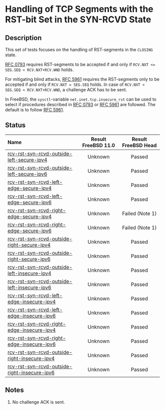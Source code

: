 # Handling of TCP Segments with the RST-bit Set in the SYN-RCVD State

## Description
This set of tests focuses on the handling of RST-segments in the `CLOSING` state.

[RFC 0793](https://tools.ietf.org/html/rfc0793) requires RST-segments to be accepted if and only if
`RCV.NXT <= SEG.SEQ < RCV.NXT+RCV.WND` holds.

For mitigating blind attacks, [RFC 5961](https://tools.ietf.org/html/rfc5961#section-3)
requires the RST-segments only to be accepted if and only if `RCV.NXT = SEG.SEQ` holds.
In case of `RCV.NXT < SEG.SEQ < RCV.NXT+RCV.WND`, a challenge ACK has to be sent.

In FreeBSD, the `sysctl`-variable `net.inet.tcp.insecure_rst` can be used to
select if procedures described in [RFC 0793](https://tools.ietf.org/html/rfc0793) or
[RFC 5961](https://tools.ietf.org/html/rfc5961#section-3) are followed.
The default is to follow [RFC 5961](https://tools.ietf.org/html/rfc5961#section-3).

## Status

| Name                                                                                                                                                                                                                           | Result FreeBSD 11.0 | Result FreeBSD Head |
|:-------------------------------------------------------------------------------------------------------------------------------------------------------------------------------------------------------------------------------|:-------------------:|:-------------------:|
|[rcv-rst-syn-rcvd-outside-left-secure-ipv4](rcv-rst-syn-rcvd-outside-left-secure-ipv4.pkt "Ensure that the reception of a TCP RST with SEG.SEQ=RCV.NXT-1 in the SYN-RCVD state does not affect the TCP connection")             | Unknown             | Passed              |
|[rcv-rst-syn-rcvd-outside-left-secure-ipv6](rcv-rst-syn-rcvd-outside-left-secure-ipv6.pkt "Ensure that the reception of a TCP RST with SEG.SEQ=RCV.NXT-1 in the SYN-RCVD state does not affect the TCP connection")             | Unknown             | Passed              |
|[rcv-rst-syn-rcvd-left-edge-secure-ipv4](rcv-rst-syn-rcvd-left-edge-secure-ipv4.pkt "Ensure that the reception of a TCP RST with SEG.SEQ=RCV.NXT in the SYN-RCVD state destroys the TCP connection")                            | Unknown             | Passed              |
|[rcv-rst-syn-rcvd-left-edge-secure-ipv6](rcv-rst-syn-rcvd-left-edge-secure-ipv6.pkt "Ensure that the reception of a TCP RST with SEG.SEQ=RCV.NXT in the SYN-RCVD state destroys the TCP connection")                            | Unknown             | Passed              |
|[rcv-rst-syn-rcvd-right-edge-secure-ipv4](rcv-rst-syn-rcvd-right-edge-secure-ipv4.pkt "Ensure that the reception of a TCP RST with SEG.SEQ=RCV.NXT+RCV.WND-1 in the SYN-RCVD state triggers the sending of a challenge ACK")    | Unknown             | Failed (Note 1)     |
|[rcv-rst-syn-rcvd-right-edge-secure-ipv6](rcv-rst-syn-rcvd-right-edge-secure-ipv6.pkt "Ensure that the reception of a TCP RST with SEG.SEQ=RCV.NXT+RCV.WND-1 in the SYN-RCVD state triggers the sending of a challenge ACK")    | Unknown             | Failed (Note 1)     |
|[rcv-rst-syn-rcvd-outside-right-secure-ipv4](rcv-rst-syn-rcvd-outside-right-secure-ipv4.pkt "Ensure that the reception of a TCP RST with SEG.SEQ=RCV.NXT+RCV.WND in the SYN-RCVD state does not affect the TCP connection")     | Unknown             | Passed              |
|[rcv-rst-syn-rcvd-outside-right-secure-ipv6](rcv-rst-syn-rcvd-outside-right-secure-ipv6.pkt "Ensure that the reception of a TCP RST with SEG.SEQ=RCV.NXT+RCV.WND in the SYN-RCVD state does not affect the TCP connection")     | Unknown             | Passed              |
|[rcv-rst-syn-rcvd-outside-left-insecure-ipv4](rcv-rst-syn-rcvd-outside-left-insecure-ipv4.pkt "Ensure that the reception of a TCP RST with SEG.SEQ=RCV.NXT-1 in the SYN-RCVD state does not affect the TCP connection")         | Unknown             | Passed              |
|[rcv-rst-syn-rcvd-outside-left-insecure-ipv6](rcv-rst-syn-rcvd-outside-left-insecure-ipv6.pkt "Ensure that the reception of a TCP RST with SEG.SEQ=RCV.NXT-1 in the SYN-RCVD state does not affect the TCP connection")         | Unknown             | Passed              |
|[rcv-rst-syn-rcvd-left-edge-insecure-ipv4](rcv-rst-syn-rcvd-left-edge-insecure-ipv4.pkt "Ensure that the reception of a TCP RST with SEG.SEQ=RCV.NXT in the SYN-RCVD state destroys the TCP connection")                        | Unknown             | Passed              |
|[rcv-rst-syn-rcvd-left-edge-insecure-ipv6](rcv-rst-syn-rcvd-left-edge-insecure-ipv6.pkt "Ensure that the reception of a TCP RST with SEG.SEQ=RCV.NXT in the SYN-RCVD state destroys the TCP connection")                        | Unknown             | Passed              |
|[rcv-rst-syn-rcvd-right-edge-insecure-ipv4](rcv-rst-syn-rcvd-right-edge-insecure-ipv4.pkt "Ensure that the reception of a TCP RST with SEG.SEQ=RCV.NXT+RCV.WND-1 in the SYN-RCVD state destroys the TCP connection")            | Unknown             | Passed              |
|[rcv-rst-syn-rcvd-right-edge-insecure-ipv6](rcv-rst-syn-rcvd-right-edge-insecure-ipv6.pkt "Ensure that the reception of a TCP RST with SEG.SEQ=RCV.NXT+RCV.WND-1 in the SYN-RCVD state destroys the TCP connection")            | Unknown             | Passed              |
|[rcv-rst-syn-rcvd-outside-right-insecure-ipv4](rcv-rst-syn-rcvd-outside-right-insecure-ipv4.pkt "Ensure that the reception of a TCP RST with SEG.SEQ=RCV.NXT+RCV.WND in the SYN-RCVD state does not affect the TCP connection") | Unknown             | Passed              |
|[rcv-rst-syn-rcvd-outside-right-insecure-ipv6](rcv-rst-syn-rcvd-outside-right-insecure-ipv6.pkt "Ensure that the reception of a TCP RST with SEG.SEQ=RCV.NXT+RCV.WND in the SYN-RCVD state does not affect the TCP connection") | Unknown             | Passed              |

## Notes
1. No challenge ACK is sent.
